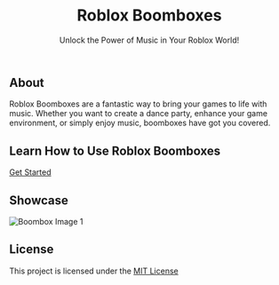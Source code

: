 <body>
    <header>
        <h1>Roblox Boomboxes</h1>
        <p>Unlock the Power of Music in Your Roblox World!</p>
    </header>
    <div class="container">
        <div class="section">
            <h2>About</h2>
            <p>Roblox Boomboxes are a fantastic way to bring your games to life with music. Whether you want to create a dance party, enhance your game environment, or simply enjoy music, boomboxes have got you covered.</p>
        </div>
        <div class="section">
            <h2>Learn How to Use Roblox Boomboxes</h2>
            <div class="button-container">
                <a class="button" href="https://www.youtube.com/watch?v=0rBrQyF-UKQ">Get Started</a>
            </div>
        </div>
        <div class="section">
            <h2>Showcase</h2>
            <img src="https://static.wikia.nocookie.net/roblox/images/3/34/Golden_Super_Fly_Boombox.png/revision/latest?cb=20160610032126" alt="Boombox Image 1">
        </div>
        <div class="section">
            <h2>License</h2>
            <p>This project is licensed under the <a href="LICENSE">MIT License</a></p>
        </div>
    </div>
</body>
</html>
